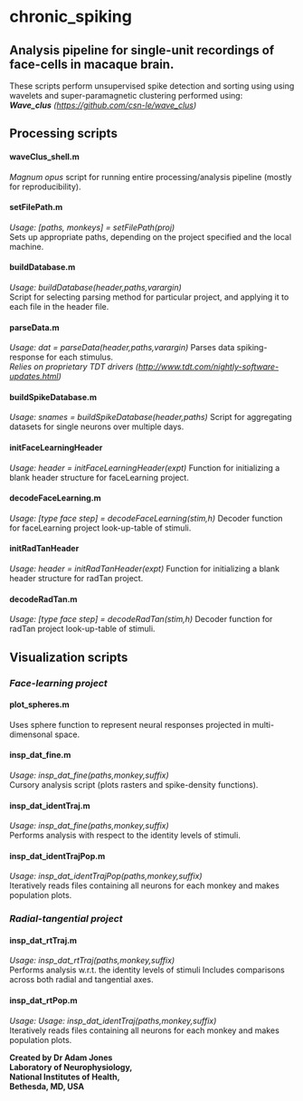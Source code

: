 # chronic_spiking
## Analysis pipeline for single-unit recordings of face-cells in macaque brain.  

These scripts perform unsupervised spike detection and sorting using using wavelets and super-paramagnetic clustering performed using:  
**_Wave_clus_** *(https://github.com/csn-le/wave_clus)*

## Processing scripts

#### waveClus_shell.m
_Magnum opus_ script for running entire processing/analysis pipeline (mostly for reproducibility).

#### setFilePath.m
_Usage: [paths, monkeys] = setFilePath(proj)_  
Sets up appropriate paths, depending on the project specified and the local machine.

#### buildDatabase.m
_Usage: buildDatabase(header,paths,varargin)_  
Script for selecting parsing method for particular project, and applying it to each file in the header file.

#### parseData.m
_Usage: dat = parseData(header,paths,varargin)_
Parses data spiking-response for each stimulus.  
_*Relies on proprietary TDT drivers (http://www.tdt.com/nightly-software-updates.html)*_

#### buildSpikeDatabase.m
_Usage: snames = buildSpikeDatabase(header,paths)_
Script for aggregating datasets for single neurons over multiple days.

#### initFaceLearningHeader
_Usage: header = initFaceLearningHeader(expt)_
Function for initializing a blank header structure for faceLearning project.

#### decodeFaceLearning.m
_Usage: [type face step] = decodeFaceLearning(stim,h)_
Decoder function for faceLearning project look-up-table of stimuli.

#### initRadTanHeader
_Usage: header = initRadTanHeader(expt)_
Function for initializing a blank header structure for radTan project.

#### decodeRadTan.m
_Usage: [type face step] = decodeRadTan(stim,h)_
Decoder function for radTan project look-up-table of stimuli.

## Visualization scripts

### _Face-learning project_

#### plot_spheres.m
Uses sphere function to represent neural responses projected in multi-dimensonal space.

#### insp_dat_fine.m
_Usage: insp_dat_fine(paths,monkey,suffix)_  
Cursory analysis script (plots rasters and spike-density functions).

#### insp_dat_identTraj.m
_Usage: insp_dat_fine(paths,monkey,suffix)_  
Performs analysis with respect to the identity levels of stimuli.

#### insp_dat_identTrajPop.m  

_Usage: insp_dat_identTrajPop(paths,monkey,suffix)_  
Iteratively reads files containing all neurons for each monkey and makes population plots.

### _Radial-tangential project_

#### insp_dat_rtTraj.m
_Usage: insp_dat_rtTraj(paths,monkey,suffix)_  
Performs analysis w.r.t. the identity levels of stimuli
Includes comparisons across both radial and tangential axes.

#### insp_dat_rtPop.m  
_Usage: Usage: insp_dat_identTraj(paths,monkey,suffix)_  
Iteratively reads files containing all neurons for each monkey and makes population plots.  

**Created by Dr Adam Jones  
Laboratory of Neurophysiology,  
National Institutes of Health,  
Bethesda, MD, USA** 


